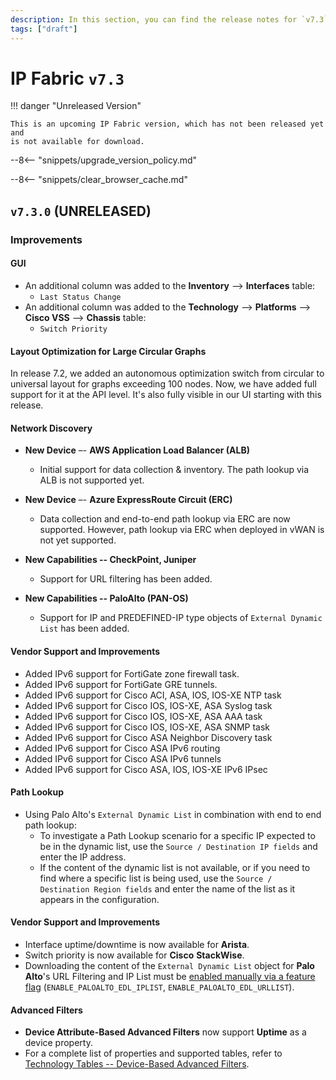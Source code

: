 ```yaml
---
description: In this section, you can find the release notes for `v7.3` releases.
tags: ["draft"]
---
```


# IP Fabric `v7.3`

!!! danger "Unreleased Version"

    This is an upcoming IP Fabric version, which has not been released yet and
    is not available for download.

--8<-- "snippets/upgrade_version_policy.md"

--8<-- "snippets/clear_browser_cache.md"

## `v7.3.0` (UNRELEASED)

### Improvements

#### GUI

- An additional column was added to the **Inventory** --> **Interfaces** table:
  - `Last Status Change`
- An additional column was added to the **Technology** --> **Platforms** --> **Cisco VSS** --> **Chassis** table:
  - `Switch Priority`

#### Layout Optimization for Large Circular Graphs

In release 7.2, we added an autonomous optimization switch from circular to universal layout for graphs exceeding 100 nodes. Now, we have added full support for it at the API level. It's also fully visible in our UI starting with this release.

#### Network Discovery

- **New Device** –- **AWS Application Load Balancer (ALB)**
  - Initial support for data collection & inventory. The path lookup via ALB is not supported yet.

- **New Device** –- **Azure ExpressRoute Circuit (ERC)**
  - Data collection and end-to-end path lookup via ERC are now supported. However, path lookup via ERC when deployed in vWAN is not yet supported.

- **New Capabilities -- CheckPoint, Juniper**
  - Support for URL filtering has been added.

- **New Capabilities -- PaloAlto (PAN-OS)**
  - Support for IP and PREDEFINED-IP type objects of `External Dynamic List` has been added.

#### Vendor Support and Improvements

- Added IPv6 support for FortiGate zone firewall task.
- Added IPv6 support for FortiGate GRE tunnels.
- Added IPv6 support for Cisco ACI, ASA, IOS, IOS-XE NTP task
- Added IPv6 support for Cisco IOS, IOS-XE, ASA Syslog task
- Added IPv6 support for Cisco IOS, IOS-XE, ASA AAA task
- Added IPv6 support for Cisco IOS, IOS-XE, ASA SNMP task
- Added IPv6 support for Cisco ASA Neighbor Discovery task
- Added IPv6 support for Cisco ASA IPv6 routing
- Added IPv6 support for Cisco ASA IPv6 tunnels
- Added IPv6 support for Cisco ASA, IOS, IOS-XE IPv6 IPsec

#### Path Lookup

- Using Palo Alto's `External Dynamic List` in combination with end to end path lookup:
  - To investigate a Path Lookup scenario for a specific IP expected to be in the dynamic list, use the `Source / Destination IP fields` and enter the IP address.
  - If the content of the dynamic list is not available, or if you need to find where a specific list is being used, use the `Source / Destination Region fields`
and enter the name of the list as it appears in the configuration.

#### Vendor Support and Improvements

- Interface uptime/downtime is now available for **Arista**.
- Switch priority is now available for **Cisco** **StackWise**.
- Downloading the content of the `External Dynamic List` object for **Palo Alto**'s URL Filtering and IP List must be
[enabled manually via a feature flag](../../System_Administration/Command_Line_Interface/Feature_Flags.md#velocloud-discovery) (`ENABLE_PALOALTO_EDL_IPLIST`, `ENABLE_PALOALTO_EDL_URLLIST`).

#### Advanced Filters

- **Device Attribute-Based Advanced Filters**
now support **Uptime** as a device property.
- For a complete list of properties and supported tables, refer to [Technology Tables -- Device-Based Advanced Filters](../../IP_Fabric_GUI/technology_tables/index.md#device-based-advanced-filters).

